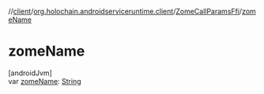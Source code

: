 //[client](../../../index.md)/[org.holochain.androidserviceruntime.client](../index.md)/[ZomeCallParamsFfi](index.md)/[zomeName](zome-name.md)

# zomeName

[androidJvm]\
var [zomeName](zome-name.md): [String](https://kotlinlang.org/api/core/kotlin-stdlib/kotlin/-string/index.html)